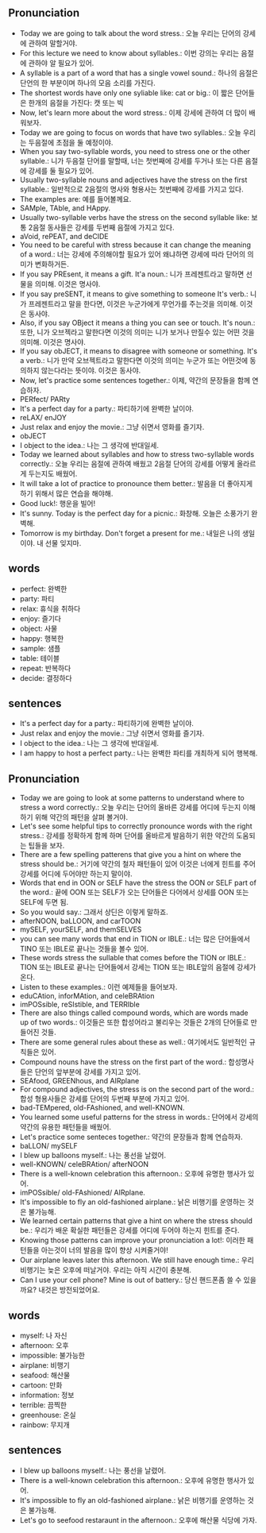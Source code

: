 ## Pronunciation
- Today we are going to talk about the word stress.: 오늘 우리는 단어의 강세에 관하여 말할거야.
- For this lecture we need to know about syllables.: 이번 강의는 우리는 음절에 관하야 알 필요가 있어.
- A syllable is a part of a word that has a single vowel sound.: 하나의 음절은 단언의 한 부분이며 하나의 모음 소리를 가진다.
- The shortest words have only one syliable like: cat or big.: 이 짧은 단어들은 한개의 음절을 가진다: 캣 또는 빅
- Now, let's learn more about the word stress.: 이제 강세에 관하여 더 많이 배워보자.
- Today we are going to focus on words that have two syllables.: 오늘 우리는 두음절에 초점을 둘 예정이야.
- When you say two-syllable words, you need to stress one or the other syllable.: 니가 두음절 단어를 말할때, 너는 첫번째에 강세를 두거나 또는 다른 음절에 강세를 둘 필요가 있어.
- Usually two-syllable nouns and adjectives have the stress on the first syllable.: 일반적으로 2음절의 명사와 형용사는 첫번째에 강세를 가지고 있다.
- The examples are: 예를 들어볼께요.
- SAMple, TAble, and HAppy.
- Usually two-syllable verbs have the stress on the second syllable like: 보통 2음절 동사들은 강세를 두번째 음절에 가지고 있다.
- aVoid, rePEAT, and deCIDE
- You need to be careful with stress because it can change the meaning of a word.: 너는 강세에 주의해야할 필요가 있어 왜냐하면 강세에 따라 단어의 의미가 변화하거든.
- If you say PREsent, it means a gift. It'a noun.: 니가 프레젠트라고 말하면 선물을 의미해. 이것은 명사야.
- If you say preSENT, it means to give something to someone It's verb.: 니가 프레젠트라고 말을 한다면, 이것은 누군가에게 무언가를 주는것을 의미해. 이것은 동사야.
- Also, if you say OBject it means a thing you can see or touch. It's noun.: 또한, 니가 오브젝라고 말한다면 이것의 의미는 니가 보거나 만질수 있는 어떤 것을 의미해. 이것은 명사야.
- If you say obJECT, it means to disagree with someone or something. It's a verb.: 니가 만약 오브젝트라고 말한다면 이것의 의미는 누군가 또는 어떤것에 동의하지 않는다라는 뜻이야. 이것은 동사야.
- Now, let's practice some sentences together.: 이제, 약간의 문장들을 함께 연습하자.
- PERfect/ PARty
- It's a perfect day for a party.: 파티하기에 완벽한 날이야.
- reLAX/ enJOY
- Just relax and enjoy the movie.: 그냥 쉬면서 영화를 즐기자.
- obJECT
- I object to the idea.: 나는 그 생각에 반대일세.
- Today we learned about syllables and how to stress two-syllable words correctly.: 오늘 우리는 음절에 관하여 배웠고 2음절 단어의 강세를 어떻게 올라르게 두는지도 배웠어.
- It will take a lot of practice to pronounce them better.: 발음을 더 좋아지게 하기 위해서 많은 연습을 해야해.
- Good luck!: 행운을 빌어!
- It's sunny. Today is the perfect day for a picnic.: 화창해. 오늘은 소풍가기 완벽해.
- Tomorrow is my birthday. Don't forget a present for me.: 내일은 나의 생일이야. 내 선물 잊지마.

## words
- perfect: 완벽한
- party: 파티
- relax: 휴식을 취하다
- enjoy: 즐기다
- object: 사물
- happy: 행복한
- sample: 샘플
- table: 테이블
- repeat: 반복하다
- decide: 결정하다

## sentences
- It's a perfect day for a party.: 파티하기에 완벽한 날이야.
- Just relax and enjoy the movie.: 그냥 쉬면서 영화를 즐기자.
- I object to the idea.: 나는 그 생각에 반대일세.
- I am happy to host a perfect party.: 나는 완벽한 파티를 개최하게 되어 행복해. 

## Pronunciation
- Today we are going to look at some patterns to understand where to stress a word correctly.: 오늘 우리는 단어의 올바른 강세를 어디에 두는지 이해하기 위해 약간의 패턴을 살펴 볼거야.
- Let's see some helpful tips to correctly pronounce words with the right stress.: 강세를 정확하게 함께 하며 단어를 올바르게 발음하기 위한 약간의 도움되는 팁들을 보자.
- There are a few spelling patterens that give you a hint on where the stress should be.: 거기에 약간의 철자 패턴들이 있어 이것은 너에게 힌트를 주어 강세를 어디에 두어야만 하는지 말이야.
- Words that end in OON or SELF have the stress the OON or SELF part of the word.: 끝에 OON 또는 SELF가 오는 단어들은 다어에서 상세를 OON 또는 SELF에 두면 됨.
- So you would say.: 그래서 상딘은 이렇게 말하죠.
- afterNOON, baLLOON, and carTOON
- mySELF, yourSELF, and themSELVES
- you can see many words that end in TION or IBLE.: 너는 많은 단어들에서 TINO 또는 IBLE로 끝나는 것들을 볼수 있어.
- These words stress the sullable that comes before the TION or IBLE.: TION 또는 IBLE로 끝나는 단어들에서 강세는 TION 또는 IBLE앞의 음절에 강세가 온다.
- Listen to these examples.: 이런 예제들을 들어보자.
- eduCAtion, inforMAtion, and celeBRAtion
- imPOSsible, reSIstible, and TERRIble
- There are also things called compound words, which are words made up of two words.: 이것들은 또한 합성어라고 불리우는 것들은 2개의 단어들로 만들어진 것들.
- There are some general rules about these as well.: 여기에서도 일반적인 규칙들은 있어.
- Compound nouns have the stress on the first part of the word.: 합성명사들은 단언의 앞부분에 강세를 가지고 있어.
- SEAfood, GREENhous, and AIRplane
- For compound adjectives, the stress is on the second part of the word.: 합성 형용사들은 강세를 단어의 두번째 부분에 가지고 있어.
- bad-TEMpered, old-FAshioned, and well-KNOWN.
- You learned some useful patterns for the stress in words.: 단어에서 강세의 약간의 유용한 패턴들을 배웠어.
- Let's practice some senteces together.: 약간의 문장들과 함께 연습하자.
- baLLON/ mySELF
- I blew up balloons myself.: 나는 풍선을 날렸어.
- well-KNOWN/ celeBRAtion/ afterNOON
- There is a well-known celebration this afternoon.: 오후에 유명한 행사가 있어.
- imPOSsible/ old-FAshioned/ AIRplane.
- It's impossible to fly an old-fashioned airplane.: 낡은 비행기를 운영하는 것은 불가능해.
- We learned certain patterns that give a hint on where the stress should be.: 우리가 배운 확실한 패턴들은 강세를 어디에 두어야 하는지 힌트를 준다.
- Knowing those patterns can improve your pronunciation a lot!: 이러한 패턴들을 아는것이 너의 발음을 많이 향상 시켜줄거야!
- Our airplane leaves later this afternoon. We still have enough time.: 우리 비행기는 늦은 오후에 떠날거야. 우리는 아직 시간이 충분해.
- Can I use your cell phone? Mine is out of battery.: 당신 핸드폰좀 쓸 수 있을까요? 내것은 방전되었어요.

## words
- myself: 나 자신
- afternoon: 오후
- impossible: 불가능한
- airplane: 비행기
- seafood: 해산물 
- cartoon: 만화
- information: 정보
- terrible: 끔찍한
- greenhouse: 온실
- rainbow: 무지개

## sentences
- I blew up balloons myself.: 나는 풍선을 날렸어.
- There is a well-known celebration this afternoon.: 오후에 유명한 행사가 있어.
- It's impossible to fly an old-fashioned airplane.: 낡은 비행기를 운영하는 것은 불가능해.
- Let's go to seefood restaraunt in the afternoon.: 오후에 해산물 식당에 가자.


